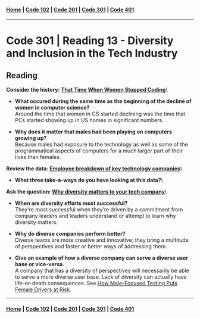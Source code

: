 #### [Home](../README.md) | [Code 102](../102main.md) | [Code 201](../201main.md) | [Code 301](../301main.md) | [Code 401](../401main.md)
***
# Code 301 | Reading 13 - Diversity and Inclusion in the Tech Industry
## Reading
**Consider the history: [That Time When Women Stopped Coding](https://www.npr.org/sections/money/2014/10/21/357629765/when-women-stopped-coding)**\
- **What occured during the same time as the beginning of the decline of women in computer science?**\
Around the time that women in CS started declining was the time that PCs started showing up in US homes in significant numbers.

- **Why does it matter that males had been playing on computers growing up?**\
Because males had exposure to the technology as well as some of the programmatical aspects of computers for a much larger part of their lives than females.

**Review the data: [Employee breakdown of key technology companies](https://informationisbeautiful.net/visualizations/diversity-in-tech/)**\
- **What three take-a-ways do you have looking at this data?**\


**Ask the question: [Why diversity matters to your tech company](https://www.usatoday.com/story/tech/columnist/2015/07/21/why-diversity-matters-your-tech-company/30419871/)**\
- **When are diversity efforts most successful?**\
They're most successful when they're driven by a commitment from company leaders and leaders understand or attempt to learn why diversity matters.

- **Why do diverse companies perform better?**\
Diverse teams are more creative and innovative; they bring a multitude of perspectives and faster or better ways of addressing them.

- **Give an example of how a diverse company can serve a diverse user base or vice-versa.**\
A company that has a diversity of perspectives will necessarily be able to serve a more diverse user base. Lack of diversity can actually have life-or-death consequences. See [How Male-Focused Testing Puts Female Drivers at Risk](https://www.consumerreports.org/car-safety/crash-test-bias-how-male-focused-testing-puts-female-drivers-at-risk/). 

***
#### [Home](../README.md) | [Code 102](../102main.md) | [Code 201](../201main.md) | [Code 301](../301main.md) | [Code 401](../401main.md)